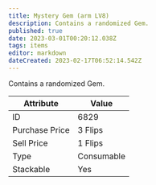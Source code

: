 ```yaml
---
title: Mystery Gem (arm LV8)
description: Contains a randomized Gem.
published: true
date: 2023-03-01T00:20:12.038Z
tags: items
editor: markdown
dateCreated: 2023-02-17T06:52:14.542Z
---
```


Contains a randomized Gem.

|Attribute|Value|
|-|-|
|ID|6829|
|Purchase Price|3 Flips|
|Sell Price|1 Flips|
|Type|Consumable|
|Stackable|Yes|

